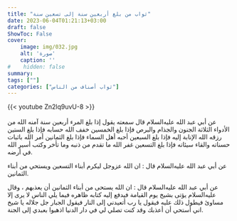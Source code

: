 ```yaml
---
title: "ثواب من بلغ أربعين سنة إلى تسعين سنة"
date: 2023-06-04T01:21:13+03:00
draft: false
ShowToc: False
cover:
    image: img/032.jpg
    alt: 'صورة'
    caption: ''
#    hidden: false
summary: 
tags: [""]
categories: ["ثواب أصناف من الناس"]
---
```

{{< youtube Zn2lq9uvU-8 >}}  
 <br>
عن أبي عبد الله عليه‌السلام قال سمعته يقول إذا بلغ المرء أربعين سنة
آمنه الله من الأدواء الثلاثة الجنون والجذام والبرص فإذا بلغ الخمسين
خفف الله حسابه فإذا بلغ الستين رزقه الله الإنابة إليه فإذا بلغ السبعين
أحبه أهل السماء فإذا بلغ الثمانين أمر الله باثبات حسناته والقاء سيئاته
فإذا بلغ التسعين غفر الله ما تقدم من ذنبه وما تأخر وكتب أسير الله
في أرضه.

عن أبي عبد الله عليه‌السلام قال : ان الله عزوجل ليكرم أبناء التسعين
ويستحي من أبناء الثمانين.

عن أبي عبد الله عليه‌السلام قال :
ان الله يستحى من أبناء الثمانين أن يعذبهم ، وقال عليه‌السلام يؤتى بشيخ يوم
القيامة فيدفع إليه كتابه ظاهره فيما يلي الناس لا يرى إلا مساوئ فيطول
ذلك عليه فيقول يا رب أتعيدني إلى النار فيقول الجبار جل جلاله يا شيخ
اني أستحي أن أعذبك وقد كنت تصلي لي في دار الدنيا اذهبوا بعبدي
إلى الجنة.


